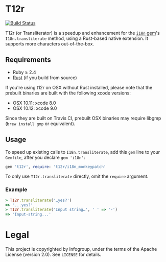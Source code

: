 # T12r

[![Build Status](https://travis-ci.org/data-axle/t12r.svg?branch=master)](https://travis-ci.org/data-axle/t12r)

T12r (or Transliterator) is a speedup and enhancement for the [`i18n` gem](https://rubygems.org/gems/i18n)'s
`I18n.transliterate` method, using a Rust-based native extension. It supports more characters
out-of-the-box.

## Requirements

* Ruby ≥ 2.4
* [Rust](http://www.rust-lang.org/) (if you build from source)

If you're using t12r on OSX without Rust installed, please note that the prebuilt binaries are built
with the following xcode versions:

* OSX 10.11: xcode 8.0
* OSX 10.12: xcode 9.0

Since they are built on Travis CI, prebuilt OSX binaries may require libgmp (`brew install gmp`
or equivalent).

## Usage

To speed up existing calls to `I18n.transliterate`, add this `gem` line to your `Gemfile`, after you
declare `gem 'i18n'`:

```ruby
gem 't12r', require: 't12r/i18n_monkeypatch'
```

To only use `T12r.transliterate` directly, omit the `require` argument.

### Example

```ruby
> T12r.transliterate('…yes?')
=> '...yes?'
> T12r.transliterate('Input string…', ' ' => '-')
=> 'Input-string...'
```

# Legal

This project is copyrighted by Infogroup, under the terms of the Apache License (version 2.0). See
`LICENSE` for details.
